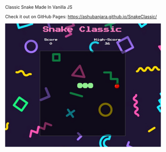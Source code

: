 Classic Snake Made In Vanilla JS

Check it out on GitHub Pages: https://ashubanjara.github.io/SnakeClassic/

<img src="https://github.com/ashubanjara/SnakeClassic/blob/main/imgs/snake-capture.PNG" width="750">
